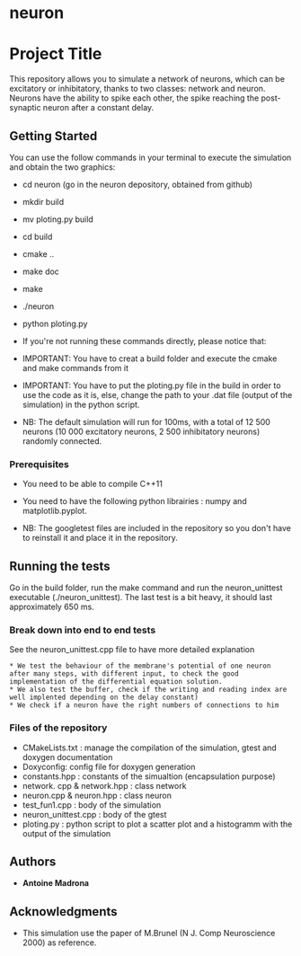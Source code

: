 # neuron

# Project Title

This repository allows you to simulate a network of neurons, which can be excitatory or inhibitatory, thanks to two classes: network and neuron. Neurons have the ability to spike each other,
the spike reaching the post-synaptic neuron after a constant delay.

## Getting Started

You can use the follow commands in your terminal to execute the simulation and obtain the two graphics:
* cd neuron (go in the neuron depository, obtained from github)
* mkdir build
* mv ploting.py build
* cd build
* cmake ..
* make doc
* make
* ./neuron
* python ploting.py

* If you're not running these commands directly, please notice that:
* IMPORTANT: You have to creat a build folder and execute the cmake and make commands from it
* IMPORTANT: You have to put the ploting.py file in the build in order to use the code as it is, else, change the path to your .dat file (output of the simulation) in the python script.

* NB: The default simulation will run for 100ms, with a total of 12 500 neurons (10 000 excitatory neurons, 2 500 inhibitatory neurons) randomly connected.

### Prerequisites

* You need to be able to compile C++11
* You need to have the following python librairies : numpy and matplotlib.pyplot.

* NB: The googletest files are included in the repository so you don't have to reinstall it and place it in the repository.

## Running the tests

Go in the build folder, run the make command and run the neuron_unittest executable (./neuron_unittest). The last test is a bit heavy, it should last approximately 650 ms.

### Break down into end to end tests

See the neuron_unittest.cpp file to have more detailed explanation

```
* We test the behaviour of the membrane's potential of one neuron after many steps, with different input, to check the good implementation of the differential equation solution.
* We also test the buffer, check if the writing and reading index are well implented depending on the delay constant)
* We check if a neuron have the right numbers of connections to him
```
### Files of the repository

* CMakeLists.txt : manage the compilation of the simulation, gtest and doxygen documentation
* Doxyconfig: config file for doxygen generation
* constants.hpp : constants of the simualtion (encapsulation purpose)
* network. cpp & network.hpp : class network
* neuron.cpp & neuron.hpp : class neuron
* test_fun1.cpp : body of the simulation
* neuron_unittest.cpp : body of the gtest
* ploting.py : python script to plot a scatter plot and a histogramm with the output of the simulation

## Authors

* **Antoine Madrona**

## Acknowledgments

* This simulation use the paper of M.Brunel (N J. Comp Neuroscience 2000) as reference.
